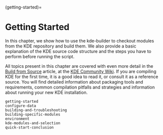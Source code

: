 (getting-started)=
# Getting Started

In this chapter, we show how to use the kde-builder to checkout modules
from the KDE repository and build them. We also provide a basic
explanation of the KDE source code structure and the steps you have to
perform before running the script.

All topics present in this chapter are covered with even more detail in
the [Build from
Source](https://community.kde.org/Guidelines_and_HOWTOs/Build_from_source)
article, at the [KDE Community Wiki](https://community.kde.org/). If you
are compiling KDE for the first time, it is a good idea to read it, or
consult it as a reference source. You will find detailed information
about packaging tools and requirements, common compilation pitfalls and
strategies and information about running your new KDE installation.

```{toctree}
getting-started
configure-data
building-and-troubleshooting
building-specific-modules
environment
kde-modules-and-selection
quick-start-conclusion
```
